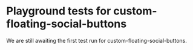 # Playground tests for custom-floating-social-buttons
We are still awaiting the first test run for custom-floating-social-buttons.
